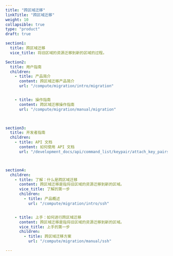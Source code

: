 ```yaml
---
title: "跨区域迁移"
linkTitle: "跨区域迁移"
weight: 10
collapsible: true
type: "product"
draft: true

section1:
  title: 跨区域迁移
  vice_title: 将旧区域的资源迁移到新的区域的过程。

Section2:
  title: 用户指南
  children:
    - title: 产品简介
      content: 跨区域迁移产品简介
      url: "/compute/migration/intro/migration"


    - title: 操作指南
      content: 跨区域迁移操作指南
      url: "/compute/migration/manual/migration"

    

section3:
  title: 开发者指南
  children:
    - title: API 文档
      content: 如何使用 API 文档
      url: "/development_docs/api/command_list/keypair/attach_key_pairs"



section4:
  children:
    - title: 了解：什么是跨区域迁移
      content: 跨区域迁移是指将旧区域的资源迁移到新的区域。
      vice_title: 了解的第一步
      children:
        - title: 产品概述
          url: "/compute/migration/intro/ssh"


    - title: 上手：如何进行跨区域迁移
      content: 跨区域迁移是指将旧区域的资源迁移到新的区域。
      vice_title: 上手的第一步
      children: 
        - title: 跨区域迁移方案
          url: "/compute/migration/manual/ssh"

---
```



<!-- type: "product" 这个参数表明这是一个产品index页面 -->
<!-- section1 为产品index页面 主标题 副标题 video  video_img为视频图片  -->
<!-- section2 为产品index页面 第一个大块的用户文档配置  -->
<!-- section3 为产品index页面 第二个大块的开发者文档配置  -->
<!-- section4 为产品index页面 第三个大块的学习路径配置  -->